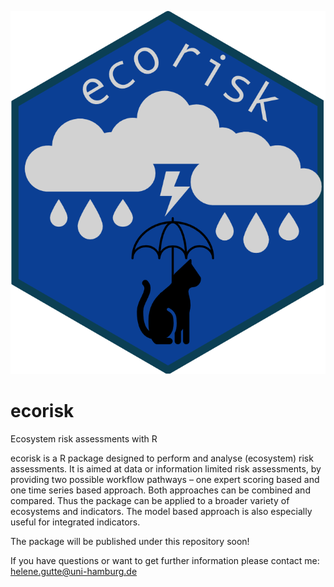 
<!-- README.md is generated from README.Rmd. Please edit that file -->

![ecorisk logo](figures/ecorisk_logo.png)  

# ecorisk

Ecosystem risk assessments with R

ecorisk is a R package designed to perform and analyse (ecosystem) risk
assessments. It is aimed at data or information limited risk
assessments, by providing two possible workflow pathways – one expert
scoring based and one time series based approach. Both approaches can be
combined and compared. Thus the package can be applied to a broader
variety of ecosystems and indicators. The model based approach is also
especially useful for integrated indicators.

The package will be published under this repository soon!

If you have questions or want to get further information please contact
me: <helene.gutte@uni-hamburg.de>
